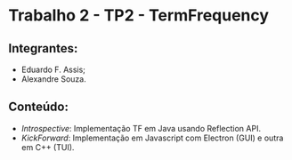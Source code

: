 # Trabalho 2 - TP2 - TermFrequency

## Integrantes:
  - Eduardo F. Assis;
  - Alexandre Souza.

## Conteúdo:
  * _Introspective_: Implementação TF em Java usando Reflection API.
  * _KickForward_: Implementação em Javascript com Electron (GUI) e outra
  em C++ (TUI).
